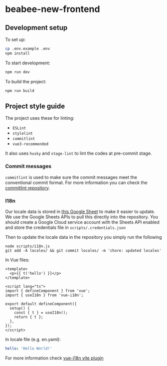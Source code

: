 # beabee-new-frontend

## Development setup

To set up:

```sh
cp .env.example .env
npm install
```

To start development:

```sh
npm run dev
```

To build the project:

```sh
npm run build
```

## Project style guide

The project uses these for linting:

- `ESLint`
- `stylelint`
- `commitlint`
- `vue3-recommended`

It also uses `husky` and `stage-lint` to lint the codes at pre-commit stage.

### Commit messages

`commitlint` is used to make sure the commit messages meet the conventional commit format.
For more information you can check the [commitlint repository](https://github.com/conventional-changelog/commitlint#what-is-commitlint).

### I18n

Our locale data is stored in [this Google Sheet](https://docs.google.com/spreadsheets/d/1l35DW5OMi-xM8HXek5Q1jOxsXScINqqpEvPWDlpBPX8/edit#gid=0.)
to make it easier to update. We use the Google Sheets APIs to pull this directly into
the repository. You should create a Google Cloud service account with the Sheets API enabled
and store the credentials file in `scripts/.credentials.json`

Then to update the locale data in the repository you simply run the following

```
node scripts/i18n.js
git add -A locales/ && git commit locales/ -m 'chore: updated locales'
```

In Vue files:

```vue
<template>
  <p>{{ t('hello') }}</p>
</template>

<script lang="ts">
import { defineComponent } from 'vue';
import { useI18n } from 'vue-i18n';

export default defineComponent({
  setup() {
    const { t } = useI18n();
    return { t };
  },
});
</script>
```

In locale file (e.g. en.yaml):

```yaml
hello: 'Hello World!'
```

For more information check [vue-i18n vite plugin](https://github.com/intlify/bundle-tools/tree/main/packages/vite-plugin-vue-i18n#intlifyvite-plugin-vue-i18n)
